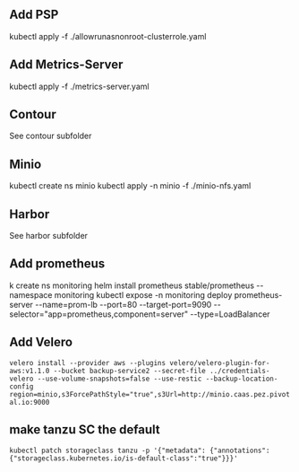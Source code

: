 ## Add PSP
kubectl apply -f ./allowrunasnonroot-clusterrole.yaml

## Add Metrics-Server

kubectl apply -f ./metrics-server.yaml


## Contour
See contour subfolder

## Minio
kubectl create ns minio
kubectl apply -n minio -f ./minio-nfs.yaml

## Harbor
See harbor subfolder

## Add prometheus

k create ns monitoring
helm install prometheus stable/prometheus  --namespace monitoring
kubectl expose -n monitoring deploy prometheus-server --name=prom-lb --port=80 --target-port=9090 --selector="app=prometheus,component=server" --type=LoadBalancer




## Add Velero
`velero install --provider aws --plugins velero/velero-plugin-for-aws:v1.1.0 --bucket backup-service2 --secret-file ../credentials-velero --use-volume-snapshots=false --use-restic --backup-location-config region=minio,s3ForcePathStyle="true",s3Url=http://minio.caas.pez.pivotal.io:9000
    `


## make tanzu SC the default
`kubectl patch storageclass tanzu -p '{"metadata": {"annotations":{"storageclass.kubernetes.io/is-default-class":"true"}}}'
`
